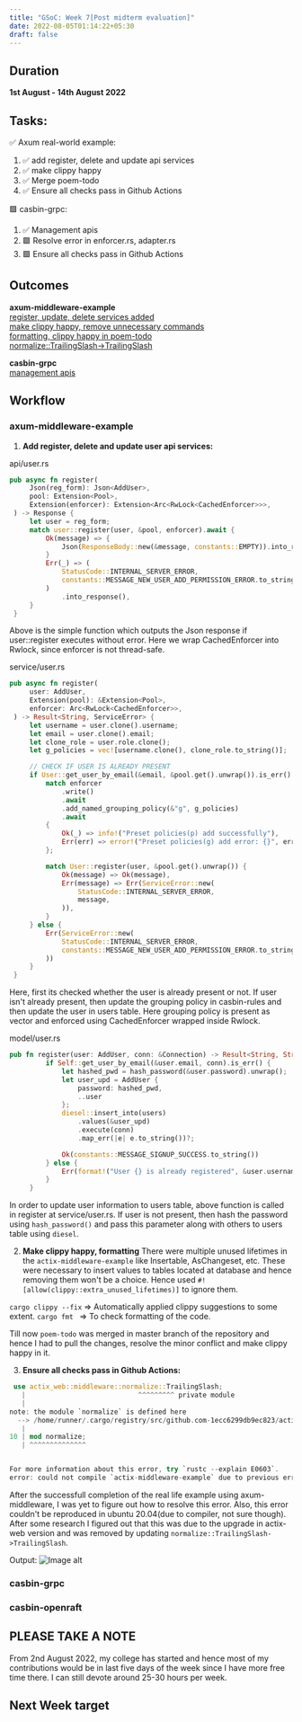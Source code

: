 ```yaml
---
title: "GSoC: Week 7[Post midterm evaluation]"
date: 2022-08-05T01:14:22+05:30
draft: false
---
```

## Duration ##
**1st August - 14th August 2022**

## Tasks: ##
✅ Axum real-world example:
1. ✅ add register, delete and update api services
2. ✅ make clippy happy
3. ✅ Merge poem-todo
4. ✅ Ensure all checks pass in Github Actions

🟩 casbin-grpc:
1. ✅ Management apis
2. 🟩 Resolve error in enforcer.rs, adapter.rs
3. 🟩 Ensure all checks pass in Github Actions

## Outcomes ##
**axum-middleware-example**\
[register, update, delete services added](https://github.com/casbin-rs/examples/pull/72/commits/02200c50187a5be76eadde72ef38d4fe0ee4f3a6) \
[make clippy happy, remove unnecessary commands](https://github.com/casbin-rs/examples/pull/72/commits/dcdd94fee90a727417c54cb86704b655dc4b9e6c) \
[formatting, clippy happy in poem-todo](https://github.com/casbin-rs/examples/pull/72/commits/657b826311a6b92acbe47bfad1cb0ba50c9d115e) \
[normalize::TrailingSlash->TrailingSlash](https://github.com/casbin-rs/examples/pull/72/commits/90c6c75d6f60f823412ea500e1df28c67545f019)

**casbin-grpc**\
[management apis](https://github.com/casbin-rs/casbin-grpc/pull/7/commits/835e3236061b645a7dfe35966fdca0a700488d73)

## Workflow ##
### axum-middleware-example ###
1. **Add register, delete and update user api services:**

api/user.rs
```rust
pub async fn register(
     Json(reg_form): Json<AddUser>,
     pool: Extension<Pool>,
     Extension(enforcer): Extension<Arc<RwLock<CachedEnforcer>>>,
 ) -> Response {
     let user = reg_form;
     match user::register(user, &pool, enforcer).await {
         Ok(message) => {
             Json(ResponseBody::new(&message, constants::EMPTY)).into_response()
         }
         Err(_) => (
             StatusCode::INTERNAL_SERVER_ERROR,
             constants::MESSAGE_NEW_USER_ADD_PERMISSION_ERROR.to_string(),
         )
             .into_response(),
     }
 }
```

Above is the simple function which outputs the Json response if user::register executes without error. Here we wrap CachedEnforcer into Rwlock, since enforcer is not thread-safe.

service/user.rs
```rust
pub async fn register(
     user: AddUser,
     Extension(pool): &Extension<Pool>,
     enforcer: Arc<RwLock<CachedEnforcer>>,
 ) -> Result<String, ServiceError> {
     let username = user.clone().username;
     let email = user.clone().email;
     let clone_role = user.role.clone();
     let g_policies = vec![username.clone(), clone_role.to_string()];

     // CHECK IF USER IS ALREADY PRESENT
     if User::get_user_by_email(&email, &pool.get().unwrap()).is_err() {
         match enforcer
             .write()
             .await
             .add_named_grouping_policy(&"g", g_policies)
             .await
         {
             Ok(_) => info!("Preset policies(p) add successfully"),
             Err(err) => error!("Preset policies(g) add error: {}", err.to_string()),
         };

         match User::register(user, &pool.get().unwrap()) {
             Ok(message) => Ok(message),
             Err(message) => Err(ServiceError::new(
                 StatusCode::INTERNAL_SERVER_ERROR,
                 message,
             )),
         }
     } else {
         Err(ServiceError::new(
             StatusCode::INTERNAL_SERVER_ERROR,
             constants::MESSAGE_NEW_USER_ADD_PERMISSION_ERROR.to_string(),
         ))
     }
 }
```
Here, first its checked whether the user is already present or not. If user isn't already present, then update the grouping policy in casbin-rules and then update the user in users table. Here grouping policy is present as vector and enforced using CachedEnforcer wrapped inside Rwlock.

model/user.rs
```rust
pub fn register(user: AddUser, conn: &Connection) -> Result<String, String> {
         if Self::get_user_by_email(&user.email, conn).is_err() {
             let hashed_pwd = hash_password(&user.password).unwrap();
             let user_upd = AddUser {
                 password: hashed_pwd,
                 ..user
             };
             diesel::insert_into(users)
                 .values(&user_upd)
                 .execute(conn)
                 .map_err(|e| e.to_string())?;

             Ok(constants::MESSAGE_SIGNUP_SUCCESS.to_string())
         } else {
             Err(format!("User {} is already registered", &user.username))
         }
     }
```
In order to update user information to users table, above function is called in register at service/user.rs. If user is not present, then hash the password using `hash_password()` and pass this parameter along with others to users table using `diesel`.

2. **Make clippy happy, formatting**
There were multiple unused lifetimes in the `actix-middleware-example` like Insertable, AsChangeset, etc. These were necessary to insert values to tables located at database and hence removing them won't be a choice. Hence used `#![allow(clippy::extra_unused_lifetimes)]` to ignore them. 

`cargo clippy --fix` => Automatically applied clippy suggestions to some extent. 
`cargo fmt ` => To check formatting of the code.

Till now `poem-todo` was merged in master branch of the repository and hence I had to pull the changes, resolve the minor conflict and make clippy happy in it.

3. **Ensure all checks pass in Github Actions:**
```rust
 use actix_web::middleware::normalize::TrailingSlash;
   |                            ^^^^^^^^^ private module
   |
note: the module `normalize` is defined here
  --> /home/runner/.cargo/registry/src/github.com-1ecc6299db9ec823/actix-web-4.1.0/src/middleware/mod.rs:10:1
   |
10 | mod normalize;
   | ^^^^^^^^^^^^^^


For more information about this error, try `rustc --explain E0603`.
error: could not compile `actix-middleware-example` due to previous error
```

After the successfull completion of the real life example using axum-middleware, I was yet to figure out how to resolve this error. Also, this error couldn't be reproduced in ubuntu 20.04(due to compiler, not sure though). After some research I figured out that this was due to the upgrade in actix-web version and was removed by updating `normalize::TrailingSlash->TrailingSlash`.

Output: 
![Image alt](/img/week8/examples.png)

### casbin-grpc ###

### casbin-openraft ###

## PLEASE TAKE A NOTE ##
From 2nd August 2022, my college has started and hence most of my contributions would be in last five days of the week since I have more free time there. I can still devote around 25-30 hours per week.

## Next Week target ##